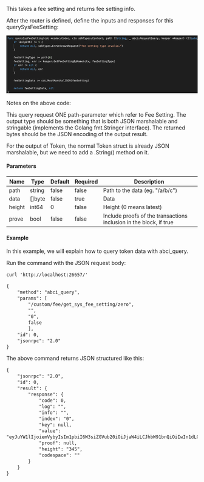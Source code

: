 This takes a fee setting and returns fee setting info.

After the router is defined, define the inputs and responses for this querySysFeeSetting:

![Image-2](../pic/querySysFeeSetting.png)


Notes on the above code:

This query request ONE path-parameter which refer to Fee Setting. 
The output type should be something that is both JSON marshalable and stringable (implements the Golang fmt.Stringer interface). The returned bytes should be the JSON encoding of the output result.

For the output of Token, the normal Token struct is already JSON marshalable, but we need to add a .String() method on it.

#### Parameters
| Name | Type | Default | Required | Description                 |
| ---- | ---- | ------- | -------- | --------------------------- |
| path | string | false | false    | Path to the data (eg. "/a/b/c") |
| data | []byte | false | true     | Data |
| height | int64 | 0 | false    | Height (0 means latest) |
| prove | bool | false | false    | Include proofs of the transactions inclusion in the block, if true |


#### Example
In this example, we will explain how to query token data with abci_query. 

Run the command with the JSON request body:
```
curl 'http://localhost:26657/'
```

```
{
    "method": "abci_query",
    "params": [
    	"/custom/fee/get_sys_fee_setting/zero",
    	"",
    	"0",
    	false
    	],
    "id": 0,
    "jsonrpc": "2.0"
}
```

The above command returns JSON structured like this: 
```
{
    "jsonrpc": "2.0",
    "id": 0,
    "result": {
        "response": {
            "code": 0,
            "log": "",
            "info": "",
            "index": "0",
            "key": null,
            "value": "eyJuYW1lIjoiemVybyIsIm1pbiI6W3siZGVub20iOiJjaW4iLCJhbW91bnQiOiIwIn1dLCJtYXgiOlt7ImRlbm9tIjoiY2luIiwiYW1vdW50IjoiMCJ9XSwicGVyY2VudGFnZSI6IjAiLCJpc3N1ZXIiOiJteHcxazl0cjJjdWtoZnZsaGozNTZlNWV1cjI4a3V3M3A2YTRsOTNoNTkifQ==",
            "proof": null,
            "height": "345",
            "codespace": ""
        }
    }
}
```

